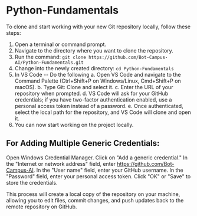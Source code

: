 # Python-Fundamentals
To clone and start working with your new Git repository locally, follow these steps:

1. Open a terminal or command prompt.
2. Navigate to the directory where you want to clone the repository.
3. Run the command: `git clone https://github.com/Bot-Campus-AI/Python-Fundamentals.git`
4. Change into the newly created directory: `cd Python-Fundamentals`
5. In VS Code -- Do the following 
    a. Open VS Code and navigate to the Command Palette (Ctrl+Shift+P on Windows/Linux, Cmd+Shift+P on macOS).
    b. Type Git: Clone and select it.
    c. Enter the URL of your repository when prompted.
    d. VS Code will ask for your GitHub credentials; if you have two-factor authentication enabled, use a personal access token instead of a password.
    e. Once authenticated, select the local path for the repository, and VS Code will clone and open it.
6. You can now start working on the project locally.


For Adding Multiple Generic Credentials:
-----------------------------------------
Open Windows Credential Manager.
Click on "Add a generic credential."
In the "Internet or network address" field, enter https://github.com/Bot-Campus-AI.
In the "User name" field, enter your GitHub username.
In the "Password" field, enter your personal access token.
Click "OK" or "Save" to store the credentials.

This process will create a local copy of the repository on your machine, allowing you to edit files, commit changes, and push updates back to the remote repository on GitHub.